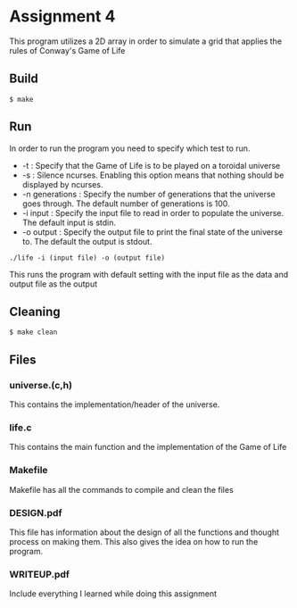# Assignment 4
This program utilizes a 2D array in order to simulate a grid that applies the rules of Conway's Game of Life

## Build
```
$ make
```
## Run
In order to run the program you need to specify which test to run.
 * -t : Specify that the Game of Life is to be played on a toroidal universe
 * -s : Silence ncurses. Enabling this option means that nothing should be displayed by ncurses.
 * -n generations : Specify the number of generations that the universe goes through. The default number of generations is 100.
 * -i input : Specify the input file to read in order to populate the universe. The default input is stdin.
 * -o output : Specify the output file to print the final state of the universe to. The default the output is stdout.
```
./life -i (input file) -o (output file)
```
This runs the program with default setting with the input file as the data and output file as the output
## Cleaning
```
$ make clean
```
## Files
### universe.(c,h)
This contains the implementation/header of the universe.
### life.c
This contains the main function and the implementation of the Game of Life
### Makefile
Makefile has all the commands to compile and clean the files
### DESIGN.pdf
This file has information about the design of all the functions and thought process on making them. This also gives the idea on how to run the program.
### WRITEUP.pdf
Include everything I learned while doing this assignment